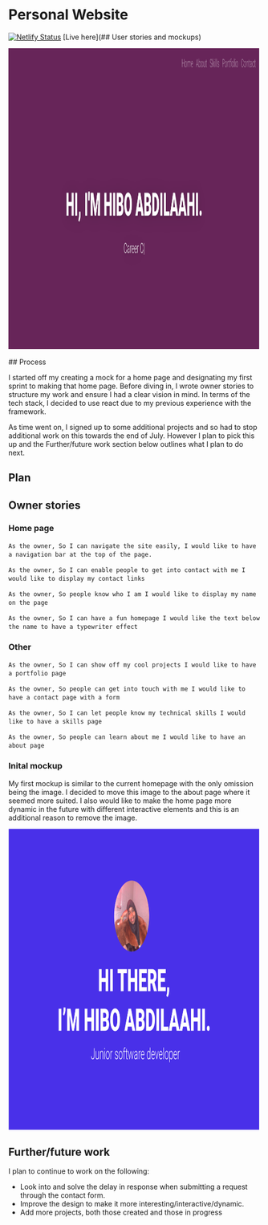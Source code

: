 # Personal Website

[![Netlify Status](https://api.netlify.com/api/v1/badges/044d9658-16fc-4a2a-b672-a27065411c9b/deploy-status)](https://app.netlify.com/sites/hibo-abdilaahi/deploys)
[Live here](## User stories and mockups)

<img src="src/images/personal_website.png" alt="Personal website thumbnail" width="500" height="600">

## Process

I started off my creating a mock for a home page and designating my first sprint to making that home page. Before diving in, I wrote owner stories to structure my work and ensure I had a clear vision in mind. In terms of the tech stack, I decided to use react due to my previous experience with the framework.

As time went on, I signed up to some additional projects and so had to stop additional work on this towards the end of July. However I plan to pick this up and the Further/future work section below outlines what I plan to do next.  

## Plan

## Owner stories

### Home page

`As the owner,
So I can navigate the site easily,
I would like to have a navigation bar at the top of the page.
`

`As the owner,
So I can enable people to get into contact with me
I would like to display my contact links
`

`As the owner,
So people know who I am
I would like to display my name on the page
`

`As the owner,
So I can have a fun homepage
I would like the text below the name to have a typewriter effect
`

### Other

`As the owner,
So I can show off my cool projects
I would like to have a portfolio page
`

`As the owner,
So people can get into touch with me
I would like to have a contact page with a form
`

`As the owner,
So I can let people know my technical skills
I would like to have a skills page
`

`As the owner,
So people can learn about me
I would like to have an about page
`

### Inital mockup

My first mockup is similar to the current homepage with the only omission being the image. I decided to move this image to the about page where it seemed more suited. I also would like to make the home page more dynamic in the future with different interactive elements and this is an additional reason to remove the image.

<img src="src/images/Homepage_mockup.png" alt="Initial mockup of personal website homepage" width="500" height="600">

## Further/future work

I plan to continue to work on the following:
- Look into and solve the delay in response when submitting a request through the contact form.
- Improve the design to make it more interesting/interactive/dynamic.
- Add more projects, both those created and those in progress
